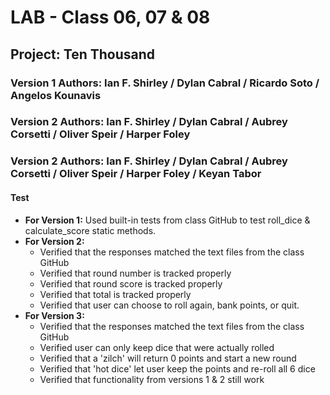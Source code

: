 # LAB - Class 06, 07 & 08

## Project: Ten Thousand

### Version 1 Authors: Ian F. Shirley / Dylan Cabral / Ricardo Soto / Angelos Kounavis
### Version 2 Authors: Ian F. Shirley / Dylan Cabral / Aubrey Corsetti / Oliver Speir / Harper Foley
### Version 2 Authors: Ian F. Shirley / Dylan Cabral / Aubrey Corsetti / Oliver Speir / Harper Foley / Keyan Tabor

#### Test
- **For Version 1:** Used built-in tests from class GitHub to test roll_dice & 
    calculate_score static methods.
- **For Version 2:** 
  - Verified that the responses matched the text files from the class GitHub
  - Verified that round number is tracked properly
  - Verified that round score is tracked properly
  - Verified that total is tracked properly
  - Verified that user can choose to roll again, bank points, or quit.
- **For Version 3:**
  - Verified that the responses matched the text files from the class GitHub
  - Verified user can only keep dice that were actually rolled
  - Verified that a 'zilch' will return 0 points and start a new round
  - Verified that 'hot dice' let user keep the points and re-roll all 6 dice
  - Verified that functionality from versions 1 & 2 still work